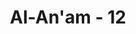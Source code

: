 ---
title: "Al-An'am - 12"
no: 12
arabic_no: ١٢
ayah: قُلْ لِّمَنْ مَّا فِى السَّمٰوٰتِ وَالْاَرْضِۗ  قُلْ لِّلّٰهِ ۗ كَتَبَ عَلٰى نَفْسِهِ الرَّحْمَةَ ۗ لَيَجْمَعَنَّكُمْ اِلٰى يَوْمِ الْقِيٰمَةِ لَا رَيْبَ فِيْهِۗ  اَلَّذِيْنَ خَسِرُوْٓا اَنْفُسَهُمْ فَهُمْ لَا يُؤْمِنُوْنَ 
translation: "Katakanlah (Muhammad), “Milik siapakah apa yang di langit dan di bumi?” Katakanlah, “Milik Allah.” Dia telah menetapkan (sifat) kasih sayang pada diri-Nya. Dia sungguh akan mengumpulkan kamu pada hari Kiamat yang tidak diragukan lagi. Orang-orang yang merugikan dirinya, mereka itu tidak beriman."
tafsir: "Allah menyuruh Rasul-Nya agar bertanya kepada kaumnya yang ingkar, siapa pemilik segala yang ada di langit dan di bumi ini? Pertanyaan ini untuk membantah dasar keyakinan yang menyekutukan Allah (syirik), karena orang Arab jahiliah sebenarnya telah mengakui bahwa yang menciptakan langit dan bumi ini adalah \"Allah\" (al-'Ankabut/29:61 dan Luqman/31: 25).\n\nKemudian Allah memerintahkan Rasul untuk memberikan jawaban, bahwa \"semuanya itu milik Allah\". Kaum musyrik tentu akan menjawab pertanyaan itu dengan jawaban yang serupa. Tidak ada jawaban lain bagi mereka; dan mereka tidak akan memungkirinya, karena itu mereka tidak boleh menyandarkan sesuatu dari alam ini selain kepada Allah. Hanya Allah Raja dan Pemilik alam raya ini dengan segala isinya.\n\nAllah, yang diakui oleh orang musyrik sebagai Pencipta yang menciptakan langit dan bumi dan yang memiliki keduanya, telah memperkenalkan diri-Nya melalui Rasul-Nya bahwasanya sifat kasih sayang merupakan keharusan dari zat-Nya, sifat kasih itu meliputi seluruh makhluk-Nya. Dia Maha Penyayang kepada seluruh hamba-Nya dengan melimpahkan bermacam-macam nikmat lahir dan batin kepada mereka. Jika mereka berbuat dosa Dia tidak segera menjatuhkan azab kepada mereka, sebaliknya mereka diberi kesempatan untuk bertobat dan kembali ke jalan Allah. Perbuatan dosa yang mereka lakukan sehingga mengakibatkan murka Allah adalah akibat kesalahan manusia itu sendiri. Bukankah karena kasih sayang Allah, manusia itu diciptakan dalam keadaan fitrah yang sempurna? Kemudian mereka diberi kesempatan untuk mengenali dan mengesakan-Nya dengan jalan menunjukkan bukti-bukti yang ada pada diri manusia dan di alam semesta ini. Karena rahmat Allah, rasul-rasul diutus kepada mereka dengan membawa Kitab-kitab yang penuh dengan ajaran-ajaran yang menuju kepada rida-Nya dan yang mencegah mereka dari murka-Nya. Tetapi kemudian manusia itulah yang menodai ajaran yang baik itu dengan berbagai kejahatan yang mereka lakukan. Mereka mengingkari ayat-ayat Allah dan menghina para rasul. Allah berfirman:\n\nDan tidaklah Kami menzalimi mereka, tetapi merekalah yang menzalimi diri mereka sendiri. (az-Zukhruf/43:76)\n\nKarena rahmat Allah itu pulalah orang musyrik Mekah tidak dibinasakan seperti umat-umat terdahulu. Rasulullah saw bersabda:\n\nSesungguhnya ketika Allah telah selesai menciptakan makhluk ini, Allah menulis Kitab yang ada di sisi-Nya di atas 'Arsy, \"Sesungguhnya rahmat-Ku mendahului murka-Ku.\" (Riwayat al-Bukhari dan Muslim dari Abu Hurairah)\n\nBerdasarkan kasih sayang itu, Allah akan menghimpun seluruh manusia pada hari Kiamat yang tidak ada keraguan terhadapnya. Keadilan akan ditegakkan pada hari itu. Tak seorang pun yang akan luput dan dialpakan. Adalah menjadi rahmat yang besar bagi hidup dan kehidupan manusia, bilamana setiap orang yakin dan sadar akan kejadian hari berkumpul itu. kesadaran ini menjadi pendorong baginya untuk membersihkan jiwanya dan meluhurkan budinya. Ketidakadilan yang terjadi dalam kehidupan duniawi, tentulah akan diperhitungkan oleh Allah dengan penuh keadilan pada hari Kiamat itu.\n\nOrang yang merugikan dirinya sendiri, yakni orang yang menodai fitrah kejadian dirinya yang bersih, merusak mentalnya yang sehat dan menghilangkan kesediaannya untuk menerima kerasulan Muhammad dan tidak mau mendengarkan wahyu, dan mereka memilih jalan kekafiran, karena mereka tidak beriman kepada hari akhirat, merekalah orang yang merugi."
---